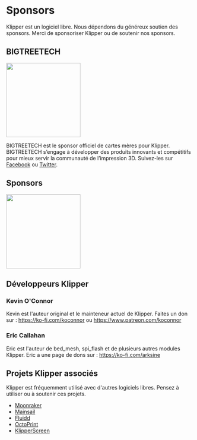 # Sponsors

Klipper est un logiciel libre. Nous dépendons du généreux soutien des sponsors. Merci de sponsoriser Klipper ou de soutenir nos sponsors.

## BIGTREETECH

[<img src="./img/sponsors/BTT_BTT.png" width="200" />](https://bigtree-tech.com/collections/all-products)

BIGTREETECH est le sponsor officiel de cartes mères pour Klipper. BIGTREETECH s’engage à développer des produits innovants et compétitifs pour mieux servir la communauté de l’impression 3D. Suivez-les sur [Facebook](https://www.facebook.com/BIGTREETECH) ou [Twitter](https://twitter.com/BigTreeTech).

## Sponsors

[<img src="./img/sponsors/obico-light-horizontal.png" width="200" />](https://obico.io/klipper.html?source=klipper_sponsor)

## Développeurs Klipper

### Kevin O'Connor

Kevin est l'auteur original et le mainteneur actuel de Klipper. Faites un don sur : <https://ko-fi.com/koconnor> ou <https://www.patreon.com/koconnor>

### Eric Callahan

Eric est l'auteur de bed_mesh, spi_flash et de plusieurs autres modules Klipper. Eric a une page de dons sur : <https://ko-fi.com/arksine>

## Projets Klipper associés

Klipper est fréquemment utilisé avec d'autres logiciels libres. Pensez à utiliser ou à soutenir ces projets.

* [Moonraker](https://github.com/Arksine/moonraker)
* [Mainsail](https://github.com/mainsail-crew/mainsail)
* [Fluidd](https://github.com/fluidd-core/fluidd)
* [OctoPrint](https://octoprint.org/)
* [KlipperScreen](https://github.com/jordanruthe/KlipperScreen)
